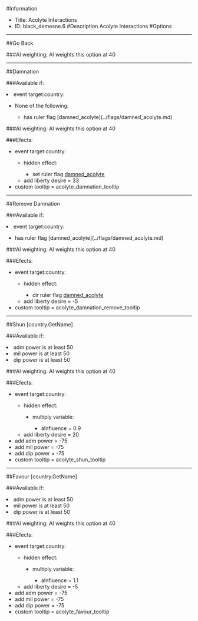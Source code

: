 #Information
 - Title: Acolyte Interactions
 - ID: black_demesne.6
#Description
Acolyte Interactions
#Options

___
##Go Back

###AI weighting:
AI weights this option at 40


___
##Damnation

###Available if:
<li>event target:country:</li><ul><li>None of the following:</li><ul><li>has ruler flag [damned_acolyte](../flags/damned_acolyte.md)</li></ul></ul>

###AI weighting:
AI weights this option at 40


###Efects:<ul><li>event target:country:</li><ul><li>hidden effect:</li><ul><li>set ruler flag [damned_acolyte](../flags/damned_acolyte.md)</li></ul><li>add liberty desire = 33</li></ul><li>custom tooltip = acolyte_damnation_tooltip</li></ul>

___
##Remove Damnation

###Available if:
<li>event target:country:</li><ul><li>has ruler flag [damned_acolyte](../flags/damned_acolyte.md)</li></ul>

###AI weighting:
AI weights this option at 40


###Efects:<ul><li>event target:country:</li><ul><li>hidden effect:</li><ul><li>clr ruler flag [damned_acolyte](../flags/damned_acolyte.md)</li></ul><li>add liberty desire = -5</li></ul><li>custom tooltip = acolyte_damnation_remove_tooltip</li></ul>

___
##Shun [country.GetName]

###Available if:
<li>adm power is at least 50</li><li>mil power is at least 50</li><li>dip power is at least 50</li>

###AI weighting:
AI weights this option at 40


###Efects:<ul><li>event target:country:</li><ul><li>hidden effect:</li><ul><li>multiply variable:</li><ul><li>aInfluence = 0.9</li></ul></ul><li>add liberty desire = 20</li></ul><li>add adm power = -75</li><li>add mil power = -75</li><li>add dip power = -75</li><li>custom tooltip = acolyte_shun_tooltip</li></ul>

___
##Favour [country.GetName]

###Available if:
<li>adm power is at least 50</li><li>mil power is at least 50</li><li>dip power is at least 50</li>

###AI weighting:
AI weights this option at 40


###Efects:<ul><li>event target:country:</li><ul><li>hidden effect:</li><ul><li>multiply variable:</li><ul><li>aInfluence = 1.1</li></ul></ul><li>add liberty desire = -5</li></ul><li>add adm power = -75</li><li>add mil power = -75</li><li>add dip power = -75</li><li>custom tooltip = acolyte_favour_tooltip</li></ul>
